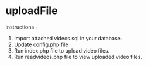 # uploadFile

Instructions -

1. Import attached videos.sql in your database.
2. Update config.php file
3. Run index.php file to upload video files.
4. Run readvideos.php file to view uploaded video files.
